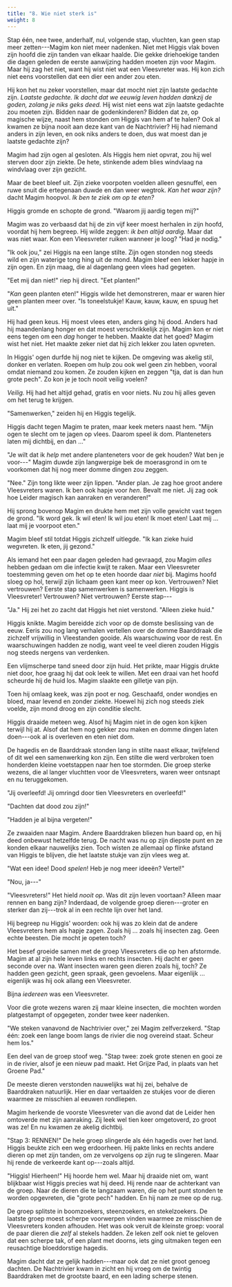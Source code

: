 ```yaml
---
title: "8. Wie niet sterk is"
weight: 8
---
```


Stap één, nee twee, anderhalf, nul, volgende stap, vluchten, kan geen stap meer zetten---Magim kon niet meer nadenken. Niet met Higgis vlak boven zijn hoofd die zijn tanden van elkaar haalde. Die gekke driehoekige tanden die dagen geleden de eerste aanwijzing hadden moeten zijn voor Magim. Maar hij zag het niet, want hij wist niet wat een Vleesvreter was. Hij kon zich niet eens voorstellen dat een dier een ander zou eten.

Hij kon het nu zeker voorstellen, maar dat mocht niet zijn laatste gedachte zijn. _Laatste gedachte. Ik dacht dat we eeuwig leven hadden dankzij de goden, zolang je niks geks deed._ Hij wist niet eens wat zijn laatste gedachte zou moeten zijn. Bidden naar de godenkinderen? Bidden dat ze, op magische wijze, naast hem stonden om Higgis van hem af te halen? Ook al kwamen ze bijna nooit aan deze kant van de Nachtrivier? Hij had niemand anders in zijn leven, en ook niks anders te doen, dus wat moest dan je laatste gedachte zijn?

Magim had zijn ogen al gesloten. Als Higgis hem niet opvrat, zou hij wel sterven door zijn ziekte. De hete, stinkende adem blies windvlaag na windvlaag over zijn gezicht. 

Maar de beet bleef uit. Zijn zieke voorpoten voelden alleen gesnuffel, een ruwe snuit die ertegenaan duwde en dan weer wegtrok. _Kan het waar zijn?_ dacht Magim hoopvol. _Ik ben te ziek om op te eten?_

Higgis gromde en schopte de grond. "Waarom jij aardig tegen mij?"

Magim was zo verbaasd dat hij de zin vijf keer moest herhalen in zijn hoofd, voordat hij hem begreep. Hij wilde zeggen: _ik ben altijd aardig_. Maar dat was niet waar. Kon een Vleesvreter ruiken wanneer je loog? "Had je nodig."

"Ik ook jou," zei Higgis na een lange stilte. Zijn ogen stonden nog steeds wild en zijn waterige tong hing uit de mond. Magim bleef een lekker hapje in zijn ogen. En zijn maag, die al dagenlang geen vlees had gegeten. 

"Eet mij dan niet!" riep hij direct. "Eet planten!"

"_Kan_ geen planten eten!" Higgis wilde het demonstreren, maar er waren hier geen planten meer over. "Is toneelstukje! Kauw, kauw, kauw, en spuug het uit."

Hij had geen keus. Hij moest vlees eten, anders ging hij dood. Anders had hij maandenlang honger en dat moest verschrikkelijk zijn. Magim kon er niet eens tegen om een _dag_ honger te hebben. Maakte dat het goed? Magim wist het niet. Het maakte zeker niet dat hij zich lekker zou laten opvreten.

In Higgis' ogen durfde hij nog niet te kijken. De omgeving was akelig stil, donker en verlaten. Roepen om hulp zou ook wel geen zin hebben, vooral omdat niemand zou komen. Ze zouden kijken en zeggen "tja, dat is dan hun grote pech". Zo kon je je toch nooit veilig voelen?

_Veilig._ Hij had het altijd gehad, gratis en voor niets. Nu zou hij alles geven om het terug te krijgen.

"Samenwerken," zeiden hij en Higgis tegelijk.

Higgis dacht tegen Magim te praten, maar keek meters naast hem. "Mijn ogen te slecht om te jagen op vlees. Daarom speel ik dom. Planteneters laten mij dichtbij, en dan ..."

"Je wilt dat ik _help_ met andere planteneters voor de gek houden? Wat ben je voor---" Magim duwde zijn langwerpige bek de moerasgrond in om te voorkomen dat hij nog meer domme dingen zou zeggen.

"Nee." Zijn tong likte weer zijn lippen. "Ander plan. Je zag hoe groot andere Vleesvreters waren. Ik ben ook hapje voor _hen_. Bevalt me niet. Jij zag ook hoe Leider magisch kan aanraken en veranderen!"

Hij sprong bovenop Magim en drukte hem met zijn volle gewicht vast tegen de grond. "Ik word gek. Ik wil eten! Ik wil jou eten! Ik moet eten! Laat mij ... laat mij je voorpoot eten."

Magim bleef stil totdat Higgis zichzelf uitlegde. "Ik kan zieke huid wegvreten. Ik eten, jij gezond."

Als iemand het een paar dagen geleden had gevraagd, zou Magim _alles_ hebben gedaan om die infectie kwijt te raken. Maar een Vleesvreter toestemming geven om het op te eten hoorde daar _niet_ bij. Magims hoofd sloeg op hol, terwijl zijn lichaam geen kant meer op kon. Vertrouwen? Niet vertrouwen? Eerste stap samenwerken is samenwerken. Higgis is Vleesvreter! Vertrouwen? Niet vertrouwen? Eerste stap---

"Ja." Hij zei het zo zacht dat Higgis het niet verstond. "Alleen zieke huid."

Higgis knikte. Magim bereidde zich voor op de domste beslissing van de eeuw. Eeris zou nog lang verhalen vertellen over de domme Baarddraak die zichzelf vrijwillig in Vleestanden gooide. Als waarschuwing voor de rest. En waarschuwingen hadden ze nodig, want veel te veel dieren zouden Higgis nog steeds nergens van verdenken.

Een vlijmscherpe tand sneed door zijn huid. Het prikte, maar Higgis drukte niet door, hoe graag hij dat ook leek te willen. Met een draai van het hoofd scheurde hij de huid los. Magim slaakte een gilletje van pijn.

Toen hij omlaag keek, was zijn poot er nog. Geschaafd, onder wondjes en bloed, maar levend en zonder ziekte. Hoewel hij zich nog steeds ziek voelde, zijn mond droog en zijn conditie slecht.

Higgis draaide meteen weg. Alsof hij Magim niet in de ogen kon kijken terwijl hij at. Alsof dat hem nog gekker zou maken en domme dingen laten doen---ook al is overleven en eten niet dom. 

De hagedis en de Baarddraak stonden lang in stilte naast elkaar, twijfelend of dit wel een samenwerking kon zijn. Een stilte die werd verbroken toen honderden kleine voetstappen naar hen toe stormden. Die groep sterke wezens, die al langer vluchtten voor de Vleesvreters, waren weer ontsnapt en nu teruggekomen.

"Jij overleefd! Jij omringd door tien Vleesvreters en overleefd!" 

"Dachten dat dood zou zijn!"

"Hadden je al bijna vergeten!"

Ze zwaaiden naar Magim. Andere Baarddraken bliezen hun baard op, en hij deed onbewust hetzelfde terug. De nacht was nu op zijn diepste punt en ze konden elkaar nauwelijks zien. Toch wisten ze allemaal op flinke afstand van Higgis te blijven, die het laatste stukje van zijn vlees weg at.

"Wat een idee! Dood _spelen_! Heb je nog meer ideeën? Vertel!"

"Nou, ja---"

"Vleesvreters!" Het hield _nooit op_. Was dit zijn leven voortaan? Alleen maar rennen en bang zijn? Inderdaad, de volgende groep dieren---groter en sterker dan zij---trok al in een rechte lijn over het land. 

Hij begreep nu Higgis' woorden: ook hij was zo klein dat de andere Vleesvreters hem als hapje zagen. Zoals hij ... zoals hij insecten zag. Geen echte beesten. Die mocht je opeten toch?

Het besef groeide samen met de groep Vleesvreters die op hen afstormde. Magim at al zijn hele leven links en rechts insecten. Hij dacht er geen seconde over na. Want insecten waren geen dieren zoals hij, toch? Ze hadden geen gezicht, geen spraak, geen gevoelens. Maar eigenlijk ... eigenlijk was hij ook allang een Vleesvreter. 

Bijna _iedereen_ was een Vleesvreter. 

Voor die grote wezens waren zij maar kleine insecten, die mochten worden platgestampt of opgegeten, zonder twee keer nadenken.

"We steken vanavond de Nachtrivier over," zei Magim zelfverzekerd. "Stap één: zoek een lange boom langs de rivier die nog overeind staat. Scheur hem los."

Een deel van de groep stoof weg. "Stap twee: zoek grote stenen en gooi ze in de rivier, alsof je een nieuw pad maakt. Het Grijze Pad, in plaats van het Groene Pad."

De meeste dieren verstonden nauwelijks wat hij zei, behalve de Baarddraken natuurlijk. Hier en daar vertaalden ze stukjes voor de dieren waarmee ze misschien al eeuwen rondliepen. 

Magim herkende de voorste Vleesvreter van die avond dat de Leider hen omtoverde met zijn aanraking. Zij leek wel tien keer omgetoverd, zo groot was ze! En nu kwamen ze akelig dichtbij.

"Stap 3: RENNEN!" De hele groep slingerde als één hagedis over het land. Higgis beukte zich een weg erdoorheen. Hij pakte links en rechts andere dieren op met zijn tanden, om ze vervolgens op zijn rug te slingeren. Maar hij rende de verkeerde kant op---zoals altijd.

"Higgis! Hierheen!" Hij hoorde hem wel. Maar hij draaide niet om, want blijkbaar wist Higgis precies wat hij deed. Hij rende naar de achterkant van de groep. Naar de dieren die te langzaam waren, die op het punt stonden te worden opgevreten, die "grote pech" hadden. En hij nam ze mee op de rug.

De groep splitste in boomzoekers, steenzoekers, en stekelzoekers. De laatste groep moest scherpe voorwerpen vinden waarmee ze misschien de Vleesvreters konden afhouden. Het was ook veruit de kleinste groep: vooral de paar dieren die _zelf_ al stekels hadden. Ze leken zelf ook niet te geloven dat een scherpe tak, of een plant met doorns, iets ging uitmaken tegen een reusachtige bloeddorstige hagedis.

Magim dacht dat ze gelijk hadden---maar ook dat ze niet groot genoeg dachten. De Nachtrivier kwam in zicht en hij vroeg om de twintig Baarddraken met de grootste baard, en een lading scherpe stenen.